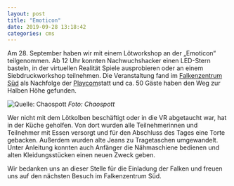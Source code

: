 ```yaml
---
layout: post
title: "Emoticon"
date: 2019-09-28 13:18:42
categories: cms
---
```

Am 28. September haben wir mit einem Lötworkshop an der „Emoticon“ teilgenommen. Ab 12 Uhr konnten Nachwuchshacker einen LED-Stern basteln, in der virtuellen Realität Spiele ausprobieren oder an einem Siebdruckworkshop teilnehmen. Die Veranstaltung fand im [Falkenzentrum Süd](https://www.openstreetmap.org/?mlat=51.43664&mlon=6.98190#map=18/51.43664/6.98190) als Nachfolge der [Playcom](https://chaospott.de/2018/11/18/rueckblick-placom.html)statt und ca. 50 Gäste haben den Weg zur Halben Höhe gefunden.

![Quelle: Chaospott](/media/2019-09-28/emoticon.jpg)
*Foto: Chaospott*

Wer nicht mit dem Lötkolben beschäftigt oder in die VR abgetaucht war, hat in der Küche geholfen. Von dort wurden alle Teilnehmerinnen und Teilnehmer mit Essen versorgt und für den Abschluss des Tages eine Torte gebacken. Außerdem wurden alte Jeans zu Tragetaschen umgewandelt. Unter Anleitung konnten auch Anfänger die Nähmaschiene bedienen und alten Kleidungsstücken einen neuen Zweck geben.

Wir bedanken uns an dieser Stelle für die Einladung der Falken und freuen uns auf den nächsten Besuch im Falkenzentrum Süd.